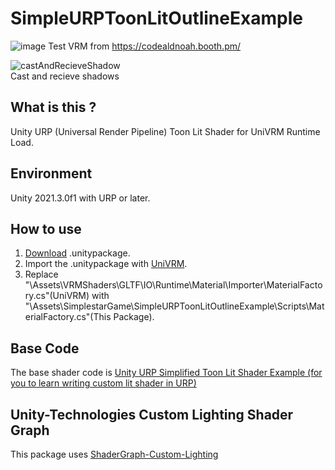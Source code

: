 # SimpleURPToonLitOutlineExample
![image](https://user-images.githubusercontent.com/20289559/151178653-4e27ddb3-24cb-4ecf-b207-35709d203b23.png)
Test VRM from https://codealdnoah.booth.pm/

![castAndRecieveShadow](https://user-images.githubusercontent.com/20289559/164125018-c7bc1ab7-97ba-4a91-9c14-842da64de09b.jpg)  
Cast and recieve shadows

<!-- ![image](https://user-images.githubusercontent.com/20289559/151182615-79250fcc-526f-4a03-851e-5d71515ea968.png) -->

## What is this ?
Unity URP (Universal Render Pipeline) Toon Lit Shader for UniVRM Runtime Load.

## Environment
Unity 2021.3.0f1 with URP or later.

## How to use

1. [Download](../../releases) .unitypackage.
2. Import the .unitypackage with [UniVRM](https://github.com/vrm-c/UniVRM).
3. Replace "\Assets\VRMShaders\GLTF\IO\Runtime\Material\Importer\MaterialFactory.cs"(UniVRM) with "\Assets\SimplestarGame\SimpleURPToonLitOutlineExample\Scripts\MaterialFactory.cs"(This Package).

## Base Code
The base shader code is [Unity URP Simplified Toon Lit Shader Example (for you to learn writing custom lit shader in URP)](https://github.com/ColinLeung-NiloCat/UnityURPToonLitShaderExample)

## Unity-Technologies Custom Lighting Shader Graph
This package uses [ShaderGraph-Custom-Lighting](https://github.com/Unity-Technologies/ShaderGraph-Custom-Lighting)
